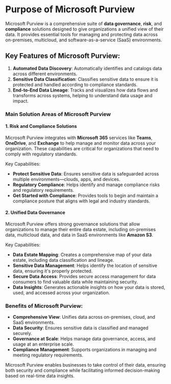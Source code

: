 # Purpose of Microsoft Purview

Microsoft Purview is a comprehensive suite of **data governance**, **risk**, and **compliance** solutions designed to give organizations a unified view of their data. It provides essential tools for managing and protecting data across on-premises, multicloud, and software-as-a-service (SaaS) environments.

## Key Features of Microsoft Purview:
1. **Automated Data Discovery**: Automatically identifies and catalogs data across different environments.
2. **Sensitive Data Classification**: Classifies sensitive data to ensure it is protected and handled according to compliance standards.
3. **End-to-End Data Lineage**: Tracks and visualizes how data flows and transforms across systems, helping to understand data usage and impact.

### Main Solution Areas of Microsoft Purview

#### 1. **Risk and Compliance Solutions**
Microsoft Purview integrates with **Microsoft 365** services like **Teams**, **OneDrive**, and **Exchange** to help manage and monitor data across your organization. These capabilities are critical for organizations that need to comply with regulatory standards.

Key Capabilities:
- **Protect Sensitive Data**: Ensures sensitive data is safeguarded across multiple environments—clouds, apps, and devices.
- **Regulatory Compliance**: Helps identify and manage compliance risks and regulatory requirements.
- **Get Started with Compliance**: Provides tools to begin and maintain a compliance posture that aligns with legal and industry standards.

#### 2. **Unified Data Governance**
Microsoft Purview offers strong governance solutions that allow organizations to manage their entire data estate, including on-premises data, multicloud data, and data in SaaS environments like **Amazon S3**.

Key Capabilities:
- **Data Estate Mapping**: Creates a comprehensive map of your data estate, including data classification and lineage.
- **Sensitive Data Management**: Helps identify the location of sensitive data, ensuring it's properly protected.
- **Secure Data Access**: Provides secure access management for data consumers to find valuable data while maintaining security.
- **Data Insights**: Generates actionable insights on how your data is stored, used, and accessed across your organization.

### Benefits of Microsoft Purview:
- **Comprehensive View**: Unifies data across on-premises, cloud, and SaaS environments.
- **Data Security**: Ensures sensitive data is classified and managed securely.
- **Governance at Scale**: Helps manage data governance, access, and usage at an enterprise scale.
- **Compliance Management**: Supports organizations in managing and meeting regulatory requirements.

Microsoft Purview enables businesses to take control of their data, ensuring both security and compliance while facilitating informed decision-making based on real-time data insights.
